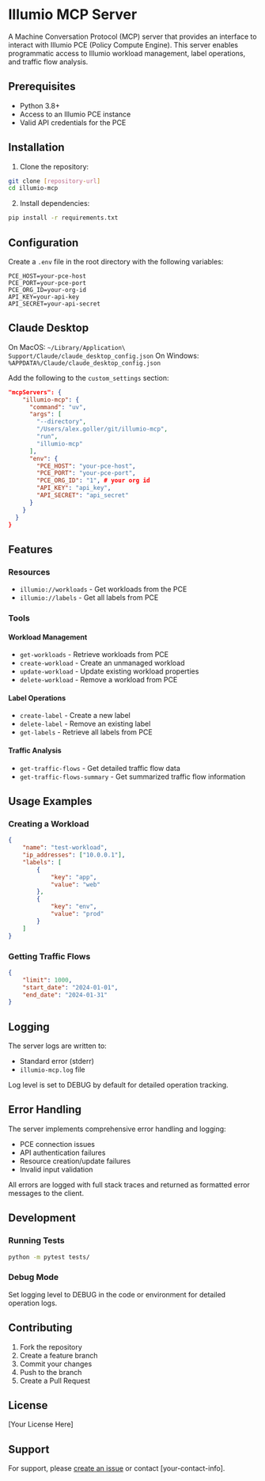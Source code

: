 # Illumio MCP Server

A Machine Conversation Protocol (MCP) server that provides an interface to interact with Illumio PCE (Policy Compute Engine). This server enables programmatic access to Illumio workload management, label operations, and traffic flow analysis.

## Prerequisites

- Python 3.8+
- Access to an Illumio PCE instance
- Valid API credentials for the PCE

## Installation

1. Clone the repository:

```bash
git clone [repository-url]
cd illumio-mcp
```

2. Install dependencies:

```bash
pip install -r requirements.txt
```

## Configuration

Create a `.env` file in the root directory with the following variables:

```env
PCE_HOST=your-pce-host
PCE_PORT=your-pce-port
PCE_ORG_ID=your-org-id
API_KEY=your-api-key
API_SECRET=your-api-secret
```

## Claude Desktop

On MacOS: `~/Library/Application\ Support/Claude/claude_desktop_config.json`
On Windows: `%APPDATA%/Claude/claude_desktop_config.json`

Add the following to the `custom_settings` section:

```json
"mcpServers": {
    "illumio-mcp": {
      "command": "uv",
      "args": [
        "--directory",
        "/Users/alex.goller/git/illumio-mcp",
        "run",
        "illumio-mcp"
      ],
      "env": {
        "PCE_HOST": "your-pce-host",
        "PCE_PORT": "your-pce-port",
        "PCE_ORG_ID": "1", # your org id
        "API_KEY": "api_key",
        "API_SECRET": "api_secret"
      }
    }
  }
}
```

## Features

### Resources
- `illumio://workloads` - Get workloads from the PCE
- `illumio://labels` - Get all labels from PCE

### Tools

#### Workload Management
- `get-workloads` - Retrieve workloads from PCE
- `create-workload` - Create an unmanaged workload
- `update-workload` - Update existing workload properties
- `delete-workload` - Remove a workload from PCE

#### Label Operations
- `create-label` - Create a new label
- `delete-label` - Remove an existing label
- `get-labels` - Retrieve all labels from PCE

#### Traffic Analysis
- `get-traffic-flows` - Get detailed traffic flow data
- `get-traffic-flows-summary` - Get summarized traffic flow information

## Usage Examples

### Creating a Workload

```json
{
    "name": "test-workload",
    "ip_addresses": ["10.0.0.1"],
    "labels": [
        {
            "key": "app",
            "value": "web"
        },
        {
            "key": "env",
            "value": "prod"
        }
    ]
}
```

### Getting Traffic Flows

```json
{
    "limit": 1000,
    "start_date": "2024-01-01",
    "end_date": "2024-01-31"
}
```

## Logging

The server logs are written to:
- Standard error (stderr)
- `illumio-mcp.log` file

Log level is set to DEBUG by default for detailed operation tracking.

## Error Handling

The server implements comprehensive error handling and logging:
- PCE connection issues
- API authentication failures
- Resource creation/update failures
- Invalid input validation

All errors are logged with full stack traces and returned as formatted error messages to the client.

## Development

### Running Tests

```bash
python -m pytest tests/
```

### Debug Mode
Set logging level to DEBUG in the code or environment for detailed operation logs.

## Contributing

1. Fork the repository
2. Create a feature branch
3. Commit your changes
4. Push to the branch
5. Create a Pull Request

## License

[Your License Here]

## Support

For support, please [create an issue](your-issue-tracker-url) or contact [your-contact-info].